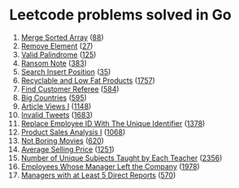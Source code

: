 # Leetcode problems solved in Go
1. [Merge Sorted Array](arrays/88/main.go) ([88](https://leetcode.com/problems/merge-sorted-array/))
2. [Remove Element](arrays/27/main.go) ([27](https://leetcode.com/problems/remove-element/))
3. [Valid Palindrome](two_pointers/125/main.go) ([125](https://leetcode.com/problems/valid-palindrome/))
4. [Ransom Note](maps/383/main.go) ([383](https://leetcode.com/problems/ransom-note/))
5. [Search Insert Position](binary_search/35/main.go) ([35](https://leetcode.com/problems/search-insert-position/))
6. [Recyclable and Low Fat Products](sql/1757/req.sql) ([1757](https://leetcode.com/problems/recyclable-and-low-fat-products/))
7. [Find Customer Referee](sql/584/req.sql) ([584](https://leetcode.com/problems/find-customer-referee/))
8. [Big Countries](sql/595/req.sql) ([595](https://leetcode.com/problems/big-countries/))
9. [Article Views I](sql/1148/req.sql) ([1148](https://leetcode.com/problems/article-views-i/))
10. [Invalid Tweets](sql/1683/req.sql) ([1683](https://leetcode.com/problems/invalid-tweets/))
11. [Replace Employee ID With The Unique Identifier](sql/1378/req.sql) ([1378](https://leetcode.com/problems/replace-employee-id-with-the-unique-identifier/))
12. [Product Sales Analysis I](sql/1068/req.sql) ([1068](https://leetcode.com/problems/product-sales-analysis-i/))
13. [Not Boring Movies](sql/620/req.sql) ([620](https://leetcode.com/problems/not-boring-movies/))
14. [Average Selling Price](sql/1251/req.sql) ([1251](https://leetcode.com/problems/average-selling-price/))
15. [Number of Unique Subjects Taught by Each Teacher](sql/2356/req.sql) ([2356](https://leetcode.com/problems/number-of-unique-subjects-taught-by-each-teacher/))
16. [Employees Whose Manager Left the Company](sql/1978/req.sql) ([1978](https://leetcode.com/problems/employees-whose-manager-left-the-company/))
17. [Managers with at Least 5 Direct Reports](sql/570/req.sql) ([570](https://leetcode.com/problems/managers-with-at-least-5-direct-reports/?envType=study-plan-v2&envId=top-sql-50))
